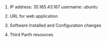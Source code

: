 1. IP address: 35.165.43.167 username: ubuntu


2. URL for web application


3. Software Installed and Configuration changes


4. Third Parth resources
